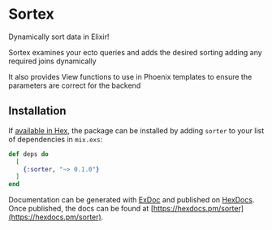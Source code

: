 # Sortex

Dynamically sort data in Elixir!

Sortex examines your ecto queries and adds the desired sorting adding any required joins dynamically

It also provides View functions to use in Phoenix templates to ensure the parameters are correct for the backend


## Installation

If [available in Hex](https://hex.pm/docs/publish), the package can be installed
by adding `sorter` to your list of dependencies in `mix.exs`:

```elixir
def deps do
  [
    {:sorter, "~> 0.1.0"}
  ]
end
```

Documentation can be generated with [ExDoc](https://github.com/elixir-lang/ex_doc)
and published on [HexDocs](https://hexdocs.pm). Once published, the docs can
be found at [https://hexdocs.pm/sorter](https://hexdocs.pm/sorter).

